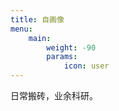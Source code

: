 ```yaml
---
title: 自画像
menu:
    main: 
        weight: -90
        params:
            icon: user
---
```


日常搬砖，业余科研。